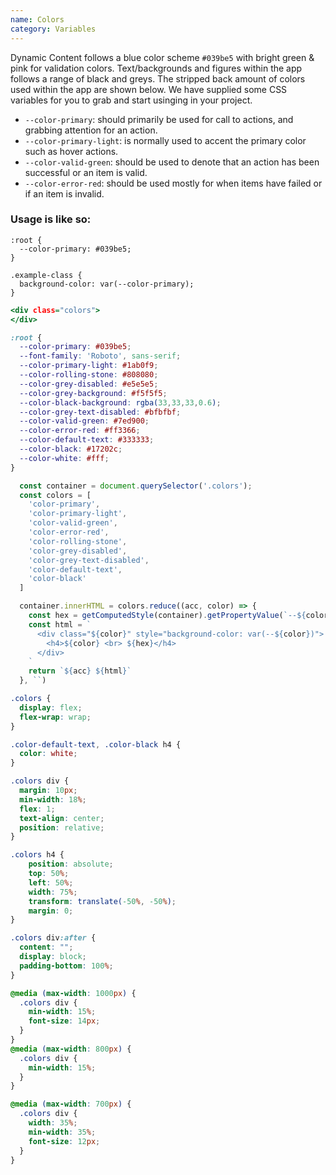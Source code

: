 ```yaml
---
name: Colors
category: Variables
---
```


Dynamic Content follows a blue color scheme `#039be5` with bright green & pink for validation colors.
Text/backgrounds and figures within the app follows a range of black and greys. The stripped back amount of colors used within the app
are shown below. We have supplied some CSS variables for you to grab and start usinging in your project.

- `--color-primary`: should primarily be used for call to actions, and grabbing attention for an action.
- `--color-primary-light`: is normally used to accent the primary color such as hover actions.
- `--color-valid-green`: should be used to denote that an action has been successful or an item is valid.
- `--color-error-red`: should be used mostly for when items have failed or if an item is invalid.


### Usage is like so:
```
:root {
  --color-primary: #039be5;
}

.example-class {
  background-color: var(--color-primary);
}

```

```colors.html hidden
<div class="colors">
</div>
```

```colors.css
:root {
  --color-primary: #039be5;
  --font-family: 'Roboto', sans-serif;
  --color-primary-light: #1ab0f9;
  --color-rolling-stone: #808080;
  --color-grey-disabled: #e5e5e5;
  --color-grey-background: #f5f5f5;
  --color-black-background: rgba(33,33,33,0.6);
  --color-grey-text-disabled: #bfbfbf;
  --color-valid-green: #7ed900;
  --color-error-red: #ff3366;
  --color-default-text: #333333;
  --color-black: #17202c;
  --color-white: #fff;
}
```

```colors.js hidden
  const container = document.querySelector('.colors');
  const colors = [
    'color-primary',
    'color-primary-light',
    'color-valid-green',
    'color-error-red',
    'color-rolling-stone',
    'color-grey-disabled',
    'color-grey-text-disabled',
    'color-default-text',
    'color-black'
  ]

  container.innerHTML = colors.reduce((acc, color) => {
    const hex = getComputedStyle(container).getPropertyValue(`--${color}`) || '';
    const html = `
      <div class="${color}" style="background-color: var(--${color})">
        <h4>${color} <br> ${hex}</h4>
      </div>
    `
    return `${acc} ${html}`
  }, ``)
```

```colors.css hidden
.colors {
  display: flex;
  flex-wrap: wrap;
}

.color-default-text, .color-black h4 {
  color: white;
}

.colors div {
  margin: 10px;
  min-width: 18%;
  flex: 1;
  text-align: center;
  position: relative;
}

.colors h4 {
    position: absolute;
    top: 50%;
    left: 50%;
    width: 75%;
    transform: translate(-50%, -50%);
    margin: 0;
}

.colors div:after {
  content: "";
  display: block;
  padding-bottom: 100%;
}

@media (max-width: 1000px) {
  .colors div {
    min-width: 15%;   
    font-size: 14px;
  }
}
@media (max-width: 800px) {
  .colors div {
    min-width: 15%;   
  }
}

@media (max-width: 700px) {
  .colors div {
    width: 35%;   
    min-width: 35%;
    font-size: 12px;
  }
}
```
